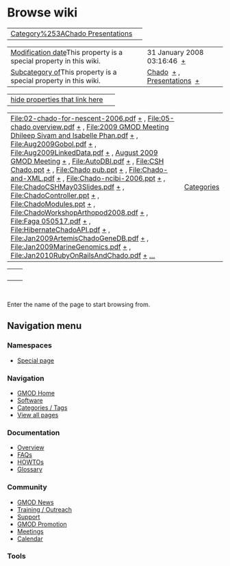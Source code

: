 



<span id="top"></span>




# <span dir="auto">Browse wiki</span>






|  |  |
|----|----|
| [Category%253AChado Presentations](/wiki/Category%253AChado_Presentations "Category%253AChado Presentations") |  |

|  |  |
|----|----|
| <span class="smw-highlighter" data-type="1" state="inline" data-title="Property"><span class="smwbuiltin">[Modification date](/wiki/Property:Modification_date "Property:Modification date")</span><span class="smwttcontent">This property is a special property in this wiki.</span></span> | <span class="smwb-value">31 January 2008 03:16:46  <span class="smwsearch">[+](/wiki/Special%253ASearchByProperty/Modification-20date/31-20January-202008-2003:16:46 "Special%253ASearchByProperty/Modification-20date/31-20January-202008-2003:16:46")</span></span> |
| <span class="smw-highlighter" data-type="1" state="inline" data-title="Property"><span class="smwbuiltin">[Subcategory of](/wiki/Property:Subcategory_of "Property:Subcategory of")</span><span class="smwttcontent">This property is a special property in this wiki.</span></span> | <span class="smwb-value">[Chado](/wiki/Category%253AChado "Category%253AChado")  <span class="smwsearch">[+](/wiki/Special%253ASearchByProperty/Subcategory-20of/Chado "Special%253ASearchByProperty/Subcategory-20of/Chado")</span></span> , <span class="smwb-value">[Presentations](/wiki/Category%253APresentations "Category%253APresentations")  <span class="smwsearch">[+](/wiki/Special%253ASearchByProperty/Subcategory-20of/Presentations "Special%253ASearchByProperty/Subcategory-20of/Presentations")</span></span> |

<span id="smw_browse_incoming"></span>

|  |  |
|----|----|
| [hide properties that link here](/mediawiki/index.php?title=Special:Browse&offset=0&dir=out&article=Category%253AChado+Presentations)  |  |

|  |  |
|----|----|
| <span class="smwb-ivalue">[File:02-chado-for-nescent-2006.pdf](https://raw.githubusercontent.com/GMOD/gmod.github.io/main/mediawiki/images/6/6b/02-chado-for-nescent-2006.pdf "File:02-chado-for-nescent-2006.pdf") <span class="smwbrowse">[+](/wiki/Special%253ABrowse/File:02-2Dchado-2Dfor-2Dnescent-2D2006.pdf "Special%253ABrowse/File:02-2Dchado-2Dfor-2Dnescent-2D2006.pdf")</span></span> , <span class="smwb-ivalue">[File:05-chado overview.pdf](https://raw.githubusercontent.com/GMOD/gmod.github.io/main/mediawiki/images/f/f8/05-chado_overview.pdf "File:05-chado overview.pdf") <span class="smwbrowse">[+](/wiki/Special%253ABrowse/File:05-2Dchado-20overview.pdf "Special%253ABrowse/File:05-2Dchado-20overview.pdf")</span></span> , <span class="smwb-ivalue">[File:2009 GMOD Meeting Dhileep Sivam and Isabelle Phan.pdf](https://raw.githubusercontent.com/GMOD/gmod.github.io/main/mediawiki/images/7/70/2009_GMOD_Meeting_Dhileep_Sivam_and_Isabelle_Phan.pdf "File:2009 GMOD Meeting Dhileep Sivam and Isabelle Phan.pdf") <span class="smwbrowse">[+](/wiki/Special%253ABrowse/File:2009-20GMOD-20Meeting-20Dhileep-20Sivam-20and-20Isabelle-20Phan.pdf "Special%253ABrowse/File:2009-20GMOD-20Meeting-20Dhileep-20Sivam-20and-20Isabelle-20Phan.pdf")</span></span> , <span class="smwb-ivalue">[File:Aug2009Gobol.pdf](https://raw.githubusercontent.com/GMOD/gmod.github.io/main/mediawiki/images/2/22/Aug2009Gobol.pdf "File:Aug2009Gobol.pdf") <span class="smwbrowse">[+](/wiki/Special%253ABrowse/File:Aug2009Gobol.pdf "Special%253ABrowse/File:Aug2009Gobol.pdf")</span></span> , <span class="smwb-ivalue">[File:Aug2009LinkedData.pdf](https://raw.githubusercontent.com/GMOD/gmod.github.io/main/mediawiki/images/4/4c/Aug2009LinkedData.pdf "File:Aug2009LinkedData.pdf") <span class="smwbrowse">[+](/wiki/Special%253ABrowse/File:Aug2009LinkedData.pdf "Special%253ABrowse/File:Aug2009LinkedData.pdf")</span></span> , <span class="smwb-ivalue">[August 2009 GMOD Meeting](/wiki/August_2009_GMOD_Meeting "August 2009 GMOD Meeting") <span class="smwbrowse">[+](/wiki/Special%253ABrowse/August-202009-20GMOD-20Meeting "Special%253ABrowse/August-202009-20GMOD-20Meeting")</span></span> , <span class="smwb-ivalue">[File:AutoDBI.pdf](https://raw.githubusercontent.com/GMOD/gmod.github.io/main/mediawiki/images/3/34/AutoDBI.pdf "File:AutoDBI.pdf") <span class="smwbrowse">[+](/wiki/Special%253ABrowse/File:AutoDBI.pdf "Special%253ABrowse/File:AutoDBI.pdf")</span></span> , <span class="smwb-ivalue">[File:CSH Chado.ppt](https://raw.githubusercontent.com/GMOD/gmod.github.io/main/mediawiki/images/4/46/CSH_Chado.ppt "File:CSH Chado.ppt") <span class="smwbrowse">[+](/wiki/Special%253ABrowse/File:CSH-20Chado.ppt "Special%253ABrowse/File:CSH-20Chado.ppt")</span></span> , <span class="smwb-ivalue">[File:Chado pub.ppt](https://raw.githubusercontent.com/GMOD/gmod.github.io/main/mediawiki/images/7/71/Chado_pub.ppt "File:Chado pub.ppt") <span class="smwbrowse">[+](/wiki/Special%253ABrowse/File:Chado-20pub.ppt "Special%253ABrowse/File:Chado-20pub.ppt")</span></span> , <span class="smwb-ivalue">[File:Chado-and-XML.pdf](https://raw.githubusercontent.com/GMOD/gmod.github.io/main/mediawiki/images/e/eb/Chado-and-XML.pdf "File:Chado-and-XML.pdf") <span class="smwbrowse">[+](/wiki/Special%253ABrowse/File:Chado-2Dand-2DXML.pdf "Special%253ABrowse/File:Chado-2Dand-2DXML.pdf")</span></span> , <span class="smwb-ivalue">[File:Chado-ncibi-2006.ppt](https://raw.githubusercontent.com/GMOD/gmod.github.io/main/mediawiki/images/8/88/Chado-ncibi-2006.ppt "File:Chado-ncibi-2006.ppt") <span class="smwbrowse">[+](/wiki/Special%253ABrowse/File:Chado-2Dncibi-2D2006.ppt "Special%253ABrowse/File:Chado-2Dncibi-2D2006.ppt")</span></span> , <span class="smwb-ivalue">[File:ChadoCSHMay03Slides.pdf](https://raw.githubusercontent.com/GMOD/gmod.github.io/main/mediawiki/images/6/62/ChadoCSHMay03Slides.pdf "File:ChadoCSHMay03Slides.pdf") <span class="smwbrowse">[+](/wiki/Special%253ABrowse/File:ChadoCSHMay03Slides.pdf "Special%253ABrowse/File:ChadoCSHMay03Slides.pdf")</span></span> , <span class="smwb-ivalue">[File:ChadoController.ppt](https://raw.githubusercontent.com/GMOD/gmod.github.io/main/mediawiki/images/3/34/ChadoController.ppt "File:ChadoController.ppt") <span class="smwbrowse">[+](/wiki/Special%253ABrowse/File:ChadoController.ppt "Special%253ABrowse/File:ChadoController.ppt")</span></span> , <span class="smwb-ivalue">[File:ChadoModules.ppt](https://raw.githubusercontent.com/GMOD/gmod.github.io/main/mediawiki/images/3/36/ChadoModules.ppt "File:ChadoModules.ppt") <span class="smwbrowse">[+](/wiki/Special%253ABrowse/File:ChadoModules.ppt "Special%253ABrowse/File:ChadoModules.ppt")</span></span> , <span class="smwb-ivalue">[File:ChadoWorkshopArthopod2008.pdf](https://raw.githubusercontent.com/GMOD/gmod.github.io/main/mediawiki/images/4/4a/ChadoWorkshopArthopod2008.pdf "File:ChadoWorkshopArthopod2008.pdf") <span class="smwbrowse">[+](/wiki/Special%253ABrowse/File:ChadoWorkshopArthopod2008.pdf "Special%253ABrowse/File:ChadoWorkshopArthopod2008.pdf")</span></span> , <span class="smwb-ivalue">[File:Faga 050517.pdf](https://raw.githubusercontent.com/GMOD/gmod.github.io/main/mediawiki/images/5/5a/Faga_050517.pdf "File:Faga 050517.pdf") <span class="smwbrowse">[+](/wiki/Special%253ABrowse/File:Faga-20050517.pdf "Special%253ABrowse/File:Faga-20050517.pdf")</span></span> , <span class="smwb-ivalue">[File:HibernateChadoAPI.pdf](https://raw.githubusercontent.com/GMOD/gmod.github.io/main/mediawiki/images/5/5b/HibernateChadoAPI.pdf "File:HibernateChadoAPI.pdf") <span class="smwbrowse">[+](/wiki/Special%253ABrowse/File:HibernateChadoAPI.pdf "Special%253ABrowse/File:HibernateChadoAPI.pdf")</span></span> , <span class="smwb-ivalue">[File:Jan2009ArtemisChadoGeneDB.pdf](https://raw.githubusercontent.com/GMOD/gmod.github.io/main/mediawiki/images/8/8a/Jan2009ArtemisChadoGeneDB.pdf "File:Jan2009ArtemisChadoGeneDB.pdf") <span class="smwbrowse">[+](/wiki/Special%253ABrowse/File:Jan2009ArtemisChadoGeneDB.pdf "Special%253ABrowse/File:Jan2009ArtemisChadoGeneDB.pdf")</span></span> , <span class="smwb-ivalue">[File:Jan2009MarineGenomics.pdf](https://raw.githubusercontent.com/GMOD/gmod.github.io/main/mediawiki/images/0/0f/Jan2009MarineGenomics.pdf "File:Jan2009MarineGenomics.pdf") <span class="smwbrowse">[+](/wiki/Special%253ABrowse/File:Jan2009MarineGenomics.pdf "Special%253ABrowse/File:Jan2009MarineGenomics.pdf")</span></span> , <span class="smwb-ivalue">[File:Jan2010RubyOnRailsAndChado.pdf](https://raw.githubusercontent.com/GMOD/gmod.github.io/main/mediawiki/images/8/8a/Jan2010RubyOnRailsAndChado.pdf "File:Jan2010RubyOnRailsAndChado.pdf") <span class="smwbrowse">[+](/wiki/Special%253ABrowse/File:Jan2010RubyOnRailsAndChado.pdf "Special%253ABrowse/File:Jan2010RubyOnRailsAndChado.pdf")</span></span> […](/mediawiki/index.php?title=Special%253ASearchByProperty&property=&value=Category%253AChado+Presentations) | [Categories](/wiki/Special%253ACategories "Special%253ACategories") |

|     |     |
|-----|-----|
|     |     |

 

Enter the name of the page to start browsing from.  








## Navigation menu



### Namespaces

- <span id="ca-nstab-special">[Special
  page](/wiki/Special%253ABrowse/Category%253AChado_Presentations "This is a special page, you cannot edit the page itself")</span>






### Navigation



- <span id="n-GMOD-Home">[GMOD Home](/wiki/Main_Page)</span>
- <span id="n-Software">[Software](/wiki/GMOD_Components)</span>
- <span id="n-Categories-.2F-Tags">[Categories /
  Tags](/wiki/Categories)</span>
- <span id="n-View-all-pages">[View all
  pages](/wiki/Special:AllPages)</span>




### Documentation



- <span id="n-Overview">[Overview](/wiki/Overview)</span>
- <span id="n-FAQs">[FAQs](/wiki/Category%253AFAQ)</span>
- <span id="n-HOWTOs">[HOWTOs](/wiki/Category%253AHOWTO)</span>
- <span id="n-Glossary">[Glossary](/wiki/Glossary)</span>




### Community



- <span id="n-GMOD-News">[GMOD News](/wiki/GMOD_News)</span>
- <span id="n-Training-.2F-Outreach">[Training /
  Outreach](/wiki/Training_and_Outreach)</span>
- <span id="n-Support">[Support](/wiki/Support)</span>
- <span id="n-GMOD-Promotion">[GMOD
  Promotion](/wiki/GMOD_Promotion)</span>
- <span id="n-Meetings">[Meetings](/wiki/Meetings)</span>
- <span id="n-Calendar">[Calendar](/wiki/Calendar)</span>




### Tools












<!-- -->





